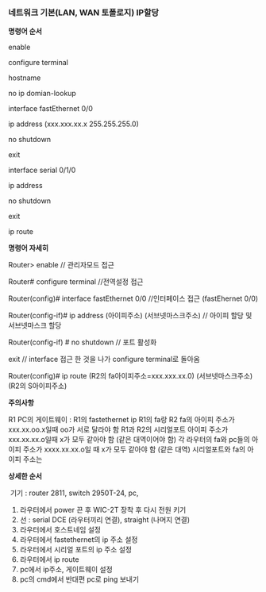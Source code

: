### 네트워크 기본(LAN, WAN 토폴로지) IP할당

**명령어 순서**  

enable

configure terminal

hostname

no ip domian-lookup

interface fastEthernet 0/0

ip address (xxx.xxx.xx.x 255.255.255.0)

no shutdown

exit 

interface serial 0/1/0

ip address

no shutdown

exit

ip route



**명령어 자세히**

Router> enable
// 관리자모드 접근

Router# configure terminal
//전역설정 접근

Router(config)# interface  fastEthernet 0/0
//인터페이스 접근 (fastEhernet 0/0)

Router(config-if)# ip address (아이피주소) (서브넷마스크주소)
// 아이피 할당 및 서브넷마스크 할당

Router(config-if) # no shutdown
// 포트 활성화

exit
// interface 접근 한 것을 나가 configure terminal로 돌아옴

Router(config)# ip route (R2의 fa아이피주소=xxx.xxx.xx.0) (서브넷마스크주소)  (R2의 S아이피주소)



**주의사항**

R1 PC의 게이트웨이 : R1의 fastethernet ip
R1의 fa랑 R2 fa의 아이피 주소가 xxx.xx.oo.x일때 oo가 서로 달라야 함
R1과 R2의 시리얼포트 아이피 주소가 xxx.xx.xx.o일때 x가 모두 같아야 함 (같은 대역이어야 함)
각 라우터의 fa와 pc들의 아이피 주소가 xxxx.xx.xx.o일 때 x가 모두 같아야 함 (같은 대역)
시리얼포트와 fa의 아이피 주소는



**상세한 순서**

​	기기 : router 2811, switch 2950T-24, pc, 

1. 라우터에서 power 끈 후 WIC-2T 장착 후 다시 전원 키기
2. 선 : serial DCE (라우터끼리 연결),  straight (나머지 연결)
3. 라우터에서 호스트네임 설정
4. 라우터에서 fastethernet의 ip 주소 설정
5. 라우터에서 시리얼 포트의 ip 주소 설정
6. 라우터에서 ip route
7. pc에서 ip주소, 게이트웨이 설정
8. pc의 cmd에서 반대편 pc로 ping 보내기 





